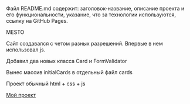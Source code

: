 Файл README.md содержит:
заголовок-название,
описание проекта и его функциональности,
указание, что за технологии используются,
ссылку на GitHub Pages.

MESTO

Сайт создавался с четом разных разрешений.
Впервые в нем использовал js.

Добавил два новых класса Card и FormValidator

Вынес массив initialCards в отдельный файл cards



Проект обычный html + css + js

[Мой проект](https://mskalexey.github.io/mesto/)